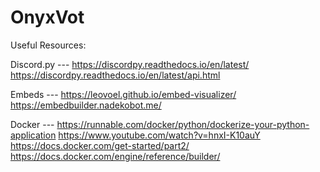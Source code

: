 # OnyxVot

Useful Resources:

Discord.py ---
https://discordpy.readthedocs.io/en/latest/
https://discordpy.readthedocs.io/en/latest/api.html

Embeds ---
https://leovoel.github.io/embed-visualizer/
https://embedbuilder.nadekobot.me/


Docker ---
https://runnable.com/docker/python/dockerize-your-python-application
https://www.youtube.com/watch?v=hnxI-K10auY
https://docs.docker.com/get-started/part2/
https://docs.docker.com/engine/reference/builder/